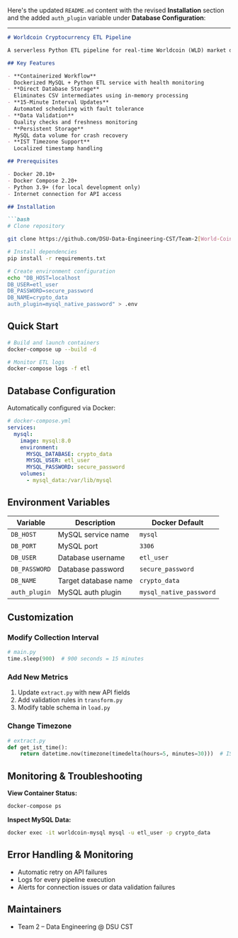 Here's the updated `README.md` content with the revised **Installation** section and the added `auth_plugin` variable under **Database Configuration**:

---

```markdown
# Worldcoin Cryptocurrency ETL Pipeline

A serverless Python ETL pipeline for real-time Worldcoin (WLD) market data processing, designed to run in Docker containers. Collects, transforms, and stores cryptocurrency metrics directly into MySQL without intermediate file storage.

## Key Features

- **Containerized Workflow**  
  Dockerized MySQL + Python ETL service with health monitoring
- **Direct Database Storage**  
  Eliminates CSV intermediates using in-memory processing
- **15-Minute Interval Updates**  
  Automated scheduling with fault tolerance
- **Data Validation**  
  Quality checks and freshness monitoring
- **Persistent Storage**  
  MySQL data volume for crash recovery
- **IST Timezone Support**  
  Localized timestamp handling

## Prerequisites

- Docker 20.10+
- Docker Compose 2.20+
- Python 3.9+ (for local development only)
- Internet connection for API access

## Installation

```bash
# Clone repository

git clone https://github.com/DSU-Data-Engineering-CST/Team-2[World-Coin].git

# Install dependencies
pip install -r requirements.txt

# Create environment configuration
echo "DB_HOST=localhost
DB_USER=etl_user
DB_PASSWORD=secure_password
DB_NAME=crypto_data
auth_plugin=mysql_native_password" > .env
```

## Quick Start

```bash
# Build and launch containers
docker-compose up --build -d

# Monitor ETL logs
docker-compose logs -f etl
```

## Database Configuration

Automatically configured via Docker:

```yaml
# docker-compose.yml
services:
  mysql:
    image: mysql:8.0
    environment:
      MYSQL_DATABASE: crypto_data
      MYSQL_USER: etl_user
      MYSQL_PASSWORD: secure_password
    volumes:
      - mysql_data:/var/lib/mysql
```

## Environment Variables

| Variable        | Description            | Docker Default      |
|------------------|------------------------|----------------------|
| `DB_HOST`        | MySQL service name     | `mysql`              |
| `DB_PORT`        | MySQL port             | `3306`               |
| `DB_USER`        | Database username      | `etl_user`           |
| `DB_PASSWORD`    | Database password      | `secure_password`    |
| `DB_NAME`        | Target database name   | `crypto_data`        |
| `auth_plugin`    | MySQL auth plugin      | `mysql_native_password` |

## Customization

### Modify Collection Interval
```python
# main.py
time.sleep(900)  # 900 seconds = 15 minutes
```

### Add New Metrics
1. Update `extract.py` with new API fields
2. Add validation rules in `transform.py`
3. Modify table schema in `load.py`

### Change Timezone
```python
# extract.py
def get_ist_time():
    return datetime.now(timezone(timedelta(hours=5, minutes=30)))  # IST
```

## Monitoring & Troubleshooting

**View Container Status:**
```bash
docker-compose ps
```

**Inspect MySQL Data:**
```bash
docker exec -it worldcoin-mysql mysql -u etl_user -p crypto_data
```

## Error Handling & Monitoring

- Automatic retry on API failures
- Logs for every pipeline execution
- Alerts for connection issues or data validation failures

## Maintainers

- Team 2 – Data Engineering @ DSU CST
```

